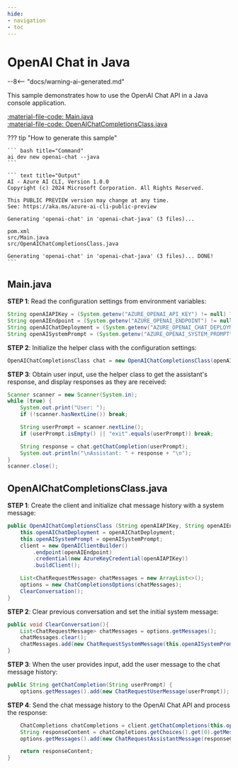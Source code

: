 ```yaml
---
hide:
- navigation
- toc
---
```

# OpenAI Chat in Java

--8<-- "docs/warning-ai-generated.md"

This sample demonstrates how to use the OpenAI Chat API in a Java console application.

[:material-file-code: Main.java](https://raw.githubusercontent.com/robch/book-of-ai/main/docs/samples/openai-chat-java/src/Main.java)  
[:material-file-code: OpenAIChatCompletionsClass.java](https://raw.githubusercontent.com/robch/book-of-ai/main/docs/samples/openai-chat-java/src/OpenAIChatCompletionsClass.java)  

??? tip "How to generate this sample"

    ``` bash title="Command"
    ai dev new openai-chat --java
    ```

    ``` text title="Output"
    AI - Azure AI CLI, Version 1.0.0
    Copyright (c) 2024 Microsoft Corporation. All Rights Reserved.

    This PUBLIC PREVIEW version may change at any time.
    See: https://aka.ms/azure-ai-cli-public-preview

    Generating 'openai-chat' in 'openai-chat-java' (3 files)...

    pom.xml
    src/Main.java
    src/OpenAIChatCompletionsClass.java

    Generating 'openai-chat' in 'openai-chat-java' (3 files)... DONE!
    ```


## Main.java

**STEP 1**: Read the configuration settings from environment variables:

``` java title="Main.java"
String openAIAPIKey = (System.getenv("AZURE_OPENAI_API_KEY") != null) ? System.getenv("AZURE_OPENAI_API_KEY") : "<insert your OpenAI API key here>";
String openAIEndpoint = (System.getenv("AZURE_OPENAI_ENDPOINT") != null) ? System.getenv("AZURE_OPENAI_ENDPOINT") : "<insert your OpenAI endpoint here>";
String openAIChatDeployment = (System.getenv("AZURE_OPENAI_CHAT_DEPLOYMENT") != null) ? System.getenv("AZURE_OPENAI_CHAT_DEPLOYMENT") : "<insert your OpenAI chat deployment name here>";
String openAISystemPrompt = (System.getenv("AZURE_OPENAI_SYSTEM_PROMPT") != null) ? System.getenv("AZURE_OPENAI_SYSTEM_PROMPT") : "You are a helpful AI assistant.";
```

**STEP 2**: Initialize the helper class with the configuration settings:

``` java title="Main.java"
OpenAIChatCompletionsClass chat = new OpenAIChatCompletionsClass(openAIAPIKey, openAIEndpoint, openAIChatDeployment, openAISystemPrompt);
```

**STEP 3**: Obtain user input, use the helper class to get the assistant's response, and display responses as they are received:

``` java title="Main.java"
Scanner scanner = new Scanner(System.in);
while (true) {
    System.out.print("User: ");
    if (!scanner.hasNextLine()) break;

    String userPrompt = scanner.nextLine();
    if (userPrompt.isEmpty() || "exit".equals(userPrompt)) break;

    String response = chat.getChatCompletion(userPrompt);
    System.out.println("\nAssistant: " + response + "\n");
}
scanner.close();
```

## OpenAIChatCompletionsClass.java

**STEP 1**: Create the client and initialize chat message history with a system message:

``` java title="OpenAIChatCompletionsClass.java"
public OpenAIChatCompletionsClass (String openAIAPIKey, String openAIEndpoint, String openAIChatDeployment, String openAISystemPrompt) {
    this.openAIChatDeployment = openAIChatDeployment;
    this.openAISystemPrompt = openAISystemPrompt;
    client = new OpenAIClientBuilder()
        .endpoint(openAIEndpoint)
        .credential(new AzureKeyCredential(openAIAPIKey))
        .buildClient();

    List<ChatRequestMessage> chatMessages = new ArrayList<>();
    options = new ChatCompletionsOptions(chatMessages);
    ClearConversation();
}
```

**STEP 2**: Clear previous conversation and set the initial system message:

``` java title="OpenAIChatCompletionsClass.java"
public void ClearConversation(){
    List<ChatRequestMessage> chatMessages = options.getMessages();
    chatMessages.clear();
    chatMessages.add(new ChatRequestSystemMessage(this.openAISystemPrompt));
}
```

**STEP 3**: When the user provides input, add the user message to the chat message history:

``` java title="OpenAIChatCompletionsClass.java"
public String getChatCompletion(String userPrompt) {
    options.getMessages().add(new ChatRequestUserMessage(userPrompt));
```

**STEP 4**: Send the chat message history to the OpenAI Chat API and process the response:

``` java title="OpenAIChatCompletionsClass.java"
    ChatCompletions chatCompletions = client.getChatCompletions(this.openAIChatDeployment, options);
    String responseContent = chatCompletions.getChoices().get(0).getMessage().getContent();
    options.getMessages().add(new ChatRequestAssistantMessage(responseContent.toString()));

    return responseContent;
}
```